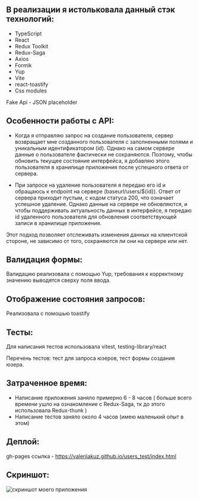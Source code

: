 ## В реализации я истольковала данный стэк технологий:
* TypeScript
* React
* Redux Toolkit 
* Redux-Saga 
* Axios 
* Formik 
* Yup 
* Vite 
* react-toastify 
* Css modules

Fake Api - JSON placeholder

## Особенности работы с API:
- Когда я отправляю запрос на создание пользователя, сервер возвращает мне созданного пользователя с заполненными полями и уникальным идентификатором (id). Однако на самом сервере данные о пользователе фактически не сохраняются. Поэтому, чтобы обновить текущее состояние интерфейса, я добавляю этого пользователя в хранилище приложения после успешного ответа от сервера.

- При запросе на удаление пользователя я передаю его id и обращаюсь к endpoint на сервере (baseurl/users/${id}). Ответ от сервера приходит пустым, с кодом статуса 200, что означает успешное удаление. Однако данные на сервере не обновляются, и чтобы поддерживать актуальность данных в интерфейсе, я передаю id удаленного пользователя для обновления соответствующей записи в хранилище приложения.

Этот подход позволяет отслеживать изменения данных на клиентской стороне, не зависимо от того, сохраняются ли они на сервере или нет.

## Валидация формы: 
Валидацию реализовала с помощью Yup, требования к корректному значению выводятся сверху поля ввода. 

## Отображение состояния запросов: 
Реализовала с помошью toastify

## Тесты:
Для написания тестов использовала vitest, testing-library/react

Перечень тестов: тест для запроса юзеров, тест формы создания юзера.

## Затраченное время:
- Написание приложения заняло примерно 6 - 8 часов ( больше всего времени ушло на ознакомление с Redux-Saga, тк до этого использовала Redux-thunk )
- Написание тестов заняло около 4 часов (имею маленький опыт в этом)

## Деплой:
gh-pages 
ссылка - https://valeriiakuz.github.io/users_test/index.html

## Скриншот:
![скриншот моего приложения](https://i.ibb.co/d2nzmwj/2024-07-01-22-01-59.png)


















